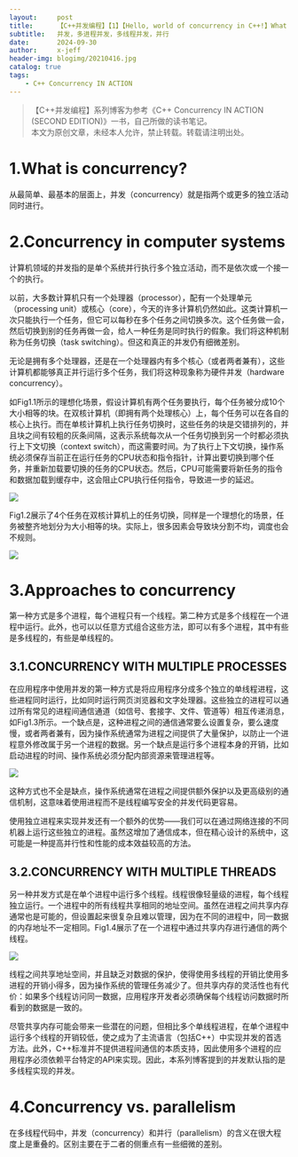 ```yaml
---
layout:     post
title:      【C++并发编程】【1】【Hello, world of concurrency in C++!】What is concurrency?
subtitle:   并发，多进程并发，多线程并发，并行
date:       2024-09-30
author:     x-jeff
header-img: blogimg/20210416.jpg
catalog: true
tags:
    - C++ Concurrency IN ACTION
---
```

>【C++并发编程】系列博客为参考《C++ Concurrency IN ACTION (SECOND EDITION)》一书，自己所做的读书笔记。  
>本文为原创文章，未经本人允许，禁止转载。转载请注明出处。

# 1.What is concurrency?

从最简单、最基本的层面上，并发（concurrency）就是指两个或更多的独立活动同时进行。

# 2.Concurrency in computer systems

计算机领域的并发指的是单个系统并行执行多个独立活动，而不是依次或一个接一个的执行。

以前，大多数计算机只有一个处理器（processor），配有一个处理单元（processing unit）或核心（core），今天的许多计算机仍然如此。这类计算机一次只能执行一个任务，但它可以每秒在多个任务之间切换多次。这个任务做一会，然后切换到别的任务再做一会，给人一种任务是同时执行的假象。我们将这种机制称为任务切换（task switching）。但这和真正的并发仍有细微差别。

无论是拥有多个处理器，还是在一个处理器内有多个核心（或者两者兼有），这些计算机都能够真正并行运行多个任务，我们将这种现象称为硬件并发（hardware concurrency）。

如Fig1.1所示的理想化场景，假设计算机有两个任务要执行，每个任务被分成10个大小相等的块。在双核计算机（即拥有两个处理核心）上，每个任务可以在各自的核心上执行。而在单核计算机上执行任务切换时，这些任务的块是交错排列的，并且块之间有较粗的灰条间隔，这表示系统每次从一个任务切换到另一个时都必须执行上下文切换（context switch），而这需要时间。为了执行上下文切换，操作系统必须保存当前正在运行任务的CPU状态和指令指针，计算出要切换到哪个任务，并重新加载要切换的任务的CPU状态。然后，CPU可能需要将新任务的指令和数据加载到缓存中，这会阻止CPU执行任何指令，导致进一步的延迟。

![](https://xjeffblogimg.oss-cn-beijing.aliyuncs.com/BLOGIMG/BlogImage/CPPConcurrency/1/1.png)

Fig1.2展示了4个任务在双核计算机上的任务切换，同样是一个理想化的场景，任务被整齐地划分为大小相等的块。实际上，很多因素会导致块分割不均，调度也会不规则。

![](https://xjeffblogimg.oss-cn-beijing.aliyuncs.com/BLOGIMG/BlogImage/CPPConcurrency/1/2.png)

# 3.Approaches to concurrency

第一种方式是多个进程，每个进程只有一个线程。第二种方式是多个线程在一个进程中运行。此外，也可以以任意方式组合这些方法，即可以有多个进程，其中有些是多线程的，有些是单线程的。

## 3.1.CONCURRENCY WITH MULTIPLE PROCESSES

在应用程序中使用并发的第一种方式是将应用程序分成多个独立的单线程进程，这些进程同时运行，比如同时运行网页浏览器和文字处理器。这些独立的进程可以通过所有常见的进程间通信通道（如信号、套接字、文件、管道等）相互传递消息，如Fig1.3所示。一个缺点是，这种进程之间的通信通常要么设置复杂，要么速度慢，或者两者兼有，因为操作系统通常为进程之间提供了大量保护，以防止一个进程意外修改属于另一个进程的数据。另一个缺点是运行多个进程本身的开销，比如启动进程的时间、操作系统必须分配内部资源来管理进程等。

![](https://xjeffblogimg.oss-cn-beijing.aliyuncs.com/BLOGIMG/BlogImage/CPPConcurrency/1/3.png)

这种方式也不全是缺点，操作系统通常在进程之间提供额外保护以及更高级别的通信机制，这意味着使用进程而不是线程编写安全的并发代码更容易。

使用独立进程来实现并发还有一个额外的优势——我们可以在通过网络连接的不同机器上运行这些独立的进程。虽然这增加了通信成本，但在精心设计的系统中，这可能是一种提高并行性和性能的成本效益较高的方法。

## 3.2.CONCURRENCY WITH MULTIPLE THREADS

另一种并发方式是在单个进程中运行多个线程。线程很像轻量级的进程，每个线程独立运行。一个进程中的所有线程共享相同的地址空间。虽然在进程之间共享内存通常也是可能的，但设置起来很复杂且难以管理，因为在不同的进程中，同一数据的内存地址不一定相同。Fig1.4展示了在一个进程中通过共享内存进行通信的两个线程。

![](https://xjeffblogimg.oss-cn-beijing.aliyuncs.com/BLOGIMG/BlogImage/CPPConcurrency/1/4.png)

线程之间共享地址空间，并且缺乏对数据的保护，使得使用多线程的开销比使用多进程的开销小得多，因为操作系统的管理任务减少了。但共享内存的灵活性也有代价：如果多个线程访问同一数据，应用程序开发者必须确保每个线程访问数据时所看到的数据是一致的。

尽管共享内存可能会带来一些潜在的问题，但相比多个单线程进程，在单个进程中运行多个线程的开销较低，使之成为了主流语言（包括C++）中实现并发的首选方法。此外，C++标准并不提供进程间通信的本质支持，因此使用多个进程的应用程序必须依赖平台特定的API来实现。因此，本系列博客提到的并发默认指的是多线程实现的并发。

# 4.Concurrency vs. parallelism

在多线程代码中，并发（concurrency）和并行（parallelism）的含义在很大程度上是重叠的。区别主要在于二者的侧重点有一些细微的差别。
